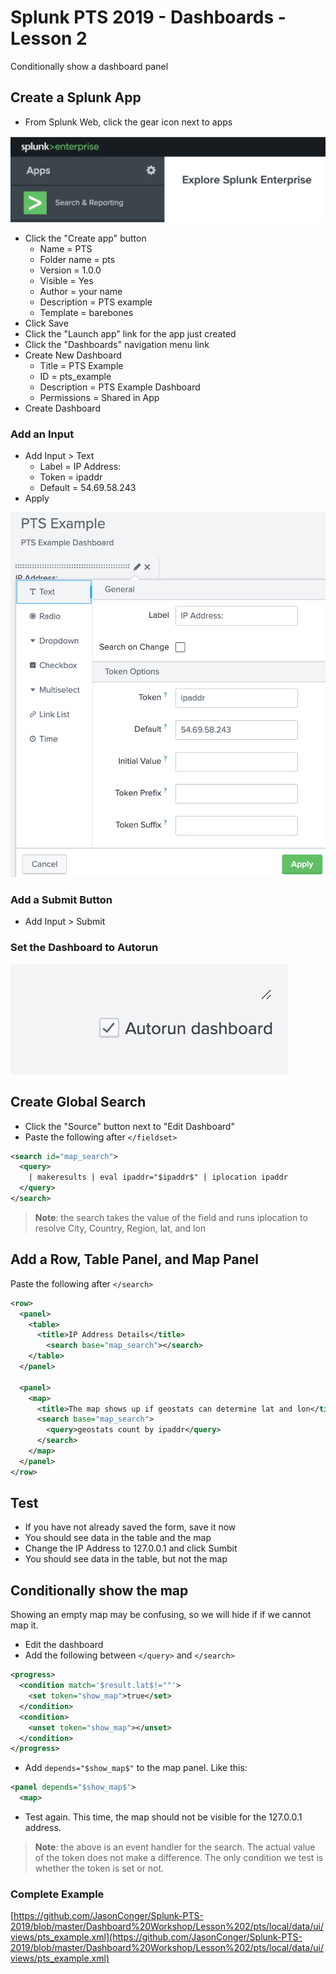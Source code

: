 # Splunk PTS 2019 - Dashboards - Lesson 2
Conditionally show a dashboard panel

## Create a Splunk App
* From Splunk Web, click the gear icon next to apps

![new Splunk app](https://github.com/JasonConger/Splunk-PTS-2019/raw/master/images/SplunkNewApp.png "new Splunk app")

* Click the "Create app" button
  * Name = PTS
  * Folder name = pts
  * Version = 1.0.0
  * Visible = Yes
  * Author = your name
  * Description = PTS example
  * Template = barebones
* Click Save
* Click the "Launch app" link for the app just created
* Click the "Dashboards" navigation menu link
* Create New Dashboard
  * Title = PTS Example
  * ID = pts_example
  * Description = PTS Example Dashboard
  * Permissions = Shared in App
* Create Dashboard

### Add an Input
* Add Input > Text
  * Label = IP Address:
  * Token = ipaddr
  * Default = 54.69.58.243
* Apply

![new Splunk input](https://github.com/JasonConger/Splunk-PTS-2019/raw/master/images/Textbox.png "new Splunk input")

### Add a Submit Button
* Add Input > Submit

### Set the Dashboard to Autorun
![autorun](https://github.com/JasonConger/Splunk-PTS-2019/raw/master/images/autorun.png "autorun")

## Create Global Search
* Click the "Source" button next to "Edit Dashboard"
* Paste the following after `</fieldset>`

```xml
<search id="map_search">
  <query>
    | makeresults | eval ipaddr="$ipaddr$" | iplocation ipaddr
  </query>
</search>
```

> **Note**: the search takes the value of the field and runs iplocation to resolve City, Country, Region, lat, and lon

## Add a Row, Table Panel, and Map Panel
Paste the following after `</search>`

```xml
<row>
  <panel>
    <table>
      <title>IP Address Details</title>
        <search base="map_search"></search>
    </table>
  </panel>
    
  <panel>
    <map>
      <title>The map shows up if geostats can determine lat and lon</title>
      <search base="map_search">
        <query>geostats count by ipaddr</query>
      </search>
    </map>
  </panel>
</row>
```

## Test

* If you have not already saved the form, save it now
* You should see data in the table and the map
* Change the IP Address to 127.0.0.1 and click Sumbit
* You should see data in the table, but not the map

## Conditionally show the map
Showing an empty map may be confusing, so we will hide if if we cannot map it.

* Edit the dashboard
* Add the following between `</query>` and `</search>`

```xml
<progress>
  <condition match='$result.lat$!=""'>
    <set token="show_map">true</set>
  </condition>
  <condition>
    <unset token="show_map"></unset>
  </condition>
</progress>
```

* Add `depends="$show_map$"` to the map panel.  Like this:

```xml
<panel depends="$show_map$">
  <map>
```

* Test again.  This time, the map should not be visible for the 127.0.0.1 address.

> **Note**: the above is an event handler for the search.  The actual value of the token does not make a difference.  The only condition we test is whether the token is set or not.

### Complete Example
[https://github.com/JasonConger/Splunk-PTS-2019/blob/master/Dashboard%20Workshop/Lesson%202/pts/local/data/ui/views/pts_example.xml](https://github.com/JasonConger/Splunk-PTS-2019/blob/master/Dashboard%20Workshop/Lesson%202/pts/local/data/ui/views/pts_example.xml)
